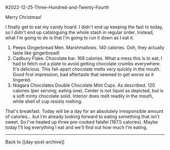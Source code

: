 #2022-12-25-Three-Hundred-and-Twenty-Fourth

Merry Christmas!

I finally get to eat my candy hoard.  I didn't end up keeping the fast to today, so I didn't end up cataloguing the whole stash in regular order.  Instead, what I'm going to do is that I'm going to run it down as I eat it.
1) Peeps Gingerbread Men.  Marshmallows.  140 calories.  Ooh, they actually taste like gingerbread!
2) Cadbury Flake.  Chocolate bar.  168 calories.  What a mess this is to eat, I had to fetch out a plate to avoid getting chocolate crumbs everywhere.  It's delicious.  This fall-apart chocolate melts very quickly in the mouth.  Good first impression, bad aftertaste that seemed to get worse as it lingered.
3) Niagara Chocolates Double Chocolate Mint Cups.  As described.  120 calories (per serving; eating one).  Center is not liquid as depicted, but is a soft minty chocolate solid.  Interior does melt readily in the mouth, while shell of cup resists melting.

That's breakfast.  Today will be a day for an absolutely irresponsible amount of calories... but I'm already looking forward to eating something that isn't sweet.  So I've heated up three pre-cooked falafel (187.5 calories).  Maybe today I'll log everything I eat and we'll find out how much I'm eating.

---
Back to [[day-post-archive]]